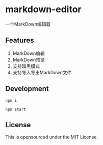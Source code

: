 
# markdown-editor

一个MarkDown编辑器

## Features
1. MarkDown编辑
2. MarkDown预览
3. 支持暗黑模式
4. 支持导入导出MarkDown文件

## Development

`npm i`

`npm start`

## License
This is opensourced under the MIT License.
